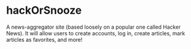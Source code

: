 # hackOrSnooze
A news-aggregator site (based loosely on a popular one called Hacker News). It will allow users to create accounts, log in, create articles, mark articles as favorites, and more!
